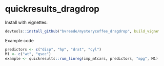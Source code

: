 # quickresults_dragdrop

Install with vignettes:

``` r
devtools::install_github("bvreede/mysterycoffee_dragdrop", build_vignettes = True)
```

Example code

``` r
predictors <- c("disp", "hp", "drat", "cyl")
M1 <- c("wt", "qsec")
example <- quickresults::run_linreg(imp_mtcars, predictors, "mpg", M1)
```
